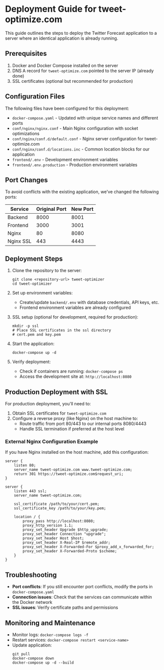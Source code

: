 # Deployment Guide for tweet-optimize.com

This guide outlines the steps to deploy the Twitter Forecast application to a server where an identical application is already running.

## Prerequisites

1. Docker and Docker Compose installed on the server
2. DNS A record for `tweet-optimize.com` pointed to the server IP (already done)
3. SSL certificates (optional but recommended for production)

## Configuration Files

The following files have been configured for this deployment:

- `docker-compose.yaml` - Updated with unique service names and different ports
- `conf/nginx/nginx.conf` - Main Nginx configuration with socket optimizations
- `conf/nginx/conf.d/default.conf` - Nginx server configuration for tweet-optimize.com
- `conf/nginx/conf.d/locations.inc` - Common location blocks for our application
- `frontend/.env` - Development environment variables
- `frontend/.env.production` - Production environment variables

## Port Changes

To avoid conflicts with the existing application, we've changed the following ports:

| Service   | Original Port | New Port |
|-----------|---------------|----------|
| Backend   | 8000          | 8001     |
| Frontend  | 3000          | 3001     |
| Nginx     | 80            | 8080     |
| Nginx SSL | 443           | 4443     |

## Deployment Steps

1. Clone the repository to the server:
   ```
   git clone <repository-url> tweet-optimizer
   cd tweet-optimizer
   ```

2. Set up environment variables:
   - Create/update `backend/.env` with database credentials, API keys, etc.
   - Frontend environment variables are already configured

3. SSL setup (optional for development, required for production):
   ```
   mkdir -p ssl
   # Place SSL certificates in the ssl directory
   # cert.pem and key.pem
   ```

4. Start the application:
   ```
   docker-compose up -d
   ```

5. Verify deployment:
   - Check if containers are running: `docker-compose ps`
   - Access the development site at: `http://localhost:8080`

## Production Deployment with SSL

For production deployment, you'll need to:

1. Obtain SSL certificates for `tweet-optimize.com`
2. Configure a reverse proxy (like Nginx) on the host machine to:
   - Route traffic from port 80/443 to our internal ports 8080/4443
   - Handle SSL termination if preferred at the host level

### External Nginx Configuration Example

If you have Nginx installed on the host machine, add this configuration:

```nginx
server {
    listen 80;
    server_name tweet-optimize.com www.tweet-optimize.com;
    return 301 https://tweet-optimize.com$request_uri;
}

server {
    listen 443 ssl;
    server_name tweet-optimize.com;

    ssl_certificate /path/to/your/cert.pem;
    ssl_certificate_key /path/to/your/key.pem;
    
    location / {
        proxy_pass http://localhost:8080;
        proxy_http_version 1.1;
        proxy_set_header Upgrade $http_upgrade;
        proxy_set_header Connection "upgrade";
        proxy_set_header Host $host;
        proxy_set_header X-Real-IP $remote_addr;
        proxy_set_header X-Forwarded-For $proxy_add_x_forwarded_for;
        proxy_set_header X-Forwarded-Proto $scheme;
    }
}
```

## Troubleshooting

- **Port conflicts**: If you still encounter port conflicts, modify the ports in `docker-compose.yaml`
- **Connection issues**: Check that the services can communicate within the Docker network
- **SSL issues**: Verify certificate paths and permissions

## Monitoring and Maintenance

- Monitor logs: `docker-compose logs -f`
- Restart services: `docker-compose restart <service-name>`
- Update application: 
  ```
  git pull
  docker-compose down
  docker-compose up -d --build
  ``` 